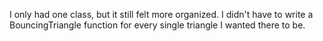 I only had one class, but it still felt more organized. I didn't have to write a BouncingTriangle function for every single triangle I wanted there to be.
